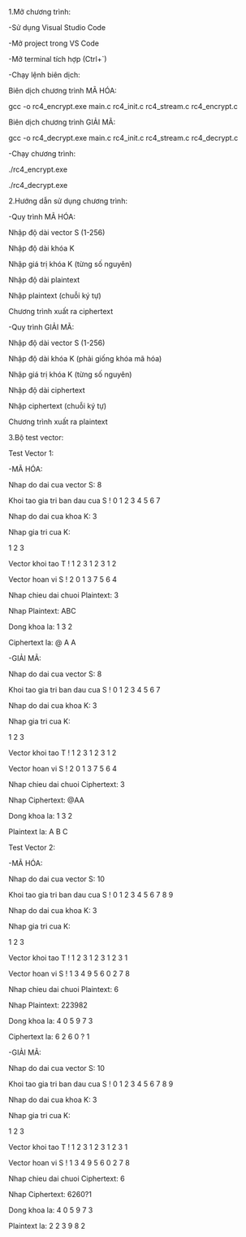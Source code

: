1.Mở chương trình:

-Sử dụng Visual Studio Code
 
-Mở project trong VS Code

-Mở terminal tích hợp (Ctrl+`)

-Chạy lệnh biên dịch:

Biên dịch chương trình MÃ HÓA:

gcc -o rc4_encrypt.exe main.c rc4_init.c rc4_stream.c rc4_encrypt.c

Biên dịch chương trình GIẢI MÃ:

gcc -o rc4_decrypt.exe main.c rc4_init.c rc4_stream.c rc4_decrypt.c

-Chạy chương trình:

./rc4_encrypt.exe

./rc4_decrypt.exe

2.Hướng dẫn sử dụng chương trình:

-Quy trình MÃ HÓA:

Nhập độ dài vector S (1-256)

Nhập độ dài khóa K

Nhập giá trị khóa K (từng số nguyên)

Nhập độ dài plaintext

Nhập plaintext (chuỗi ký tự)

Chương trình xuất ra ciphertext

-Quy trình GIẢI MÃ:

Nhập độ dài vector S (1-256)

Nhập độ dài khóa K (phải giống khóa mã hóa)

Nhập giá trị khóa K (từng số nguyên)

Nhập độ dài ciphertext

Nhập ciphertext (chuỗi ký tự)

Chương trình xuất ra plaintext

3.Bộ test vector:

Test Vector 1:

-MÃ HÓA:

Nhap do dai cua vector S: 8

Khoi tao gia tri ban dau cua S !
0 1 2 3 4 5 6 7 

Nhap do dai cua khoa K: 3

Nhap gia tri cua K:

1
2
3

Vector khoi tao T !
1 2 3 1 2 3 1 2

Vector hoan vi S !
2 0 1 3 7 5 6 4

Nhap chieu dai chuoi Plaintext: 3

Nhap Plaintext: ABC

Dong khoa la: 1 3 2

Ciphertext la: @ A A

-GIẢI MÃ:

Nhap do dai cua vector S: 8

Khoi tao gia tri ban dau cua S !
0 1 2 3 4 5 6 7

Nhap do dai cua khoa K: 3

Nhap gia tri cua K:

1
2
3

Vector khoi tao T !
1 2 3 1 2 3 1 2

Vector hoan vi S !
2 0 1 3 7 5 6 4

Nhap chieu dai chuoi Ciphertext: 3

Nhap Ciphertext: @AA

Dong khoa la: 1 3 2

Plaintext la: A B C

Test Vector 2:

-MÃ HÓA:

Nhap do dai cua vector S: 10

Khoi tao gia tri ban dau cua S !
0 1 2 3 4 5 6 7 8 9

Nhap do dai cua khoa K: 3

Nhap gia tri cua K:

1
2
3

Vector khoi tao T !
1 2 3 1 2 3 1 2 3 1

Vector hoan vi S !
1 3 4 9 5 6 0 2 7 8

Nhap chieu dai chuoi Plaintext: 6

Nhap Plaintext: 223982

Dong khoa la: 4 0 5 9 7 3

Ciphertext la: 6 2 6 0 ? 1

-GIẢI MÃ:

Nhap do dai cua vector S: 10

Khoi tao gia tri ban dau cua S !
0 1 2 3 4 5 6 7 8 9

Nhap do dai cua khoa K: 3

Nhap gia tri cua K:

1
2
3

Vector khoi tao T !
1 2 3 1 2 3 1 2 3 1

Vector hoan vi S !
1 3 4 9 5 6 0 2 7 8

Nhap chieu dai chuoi Ciphertext: 6

Nhap Ciphertext: 6260?1 

Dong khoa la: 4 0 5 9 7 3

Plaintext la: 2 2 3 9 8 2
